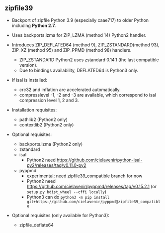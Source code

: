 ## zipfile39

- Backport of zipfile Python 3.9 (especially caae717) to older Python including **Python 2.7.**
- Uses backports.lzma for ZIP_LZMA (method 14) Python2 handler.
- Introduces ZIP_DEFLATED64 (method 9), ZIP_ZSTANDARD(method 93), ZIP_XZ (method 95) and ZIP_PPMD (method 98) handlers.
    - ZIP_ZSTANDARD Python2 uses zstandard 0.14.1 (the last compatible version).
    - Due to bindings availability, DEFLATED64 is Python3 only.
- If isal is installed:
    - crc32 and inflation are accelerated automatically.
    - compresslevel -1, -2 and -3 are available, which correspond to isal compression level 1, 2 and 3.

- Installation requisites:
    - pathlib2 (Python2 only)
    - contextlib2 (Python2 only)
- Optional requisites:
    - backports.lzma (Python2 only)
    - zstandard
    - isal
        - Python2 need https://github.com/cielavenir/python-isal-py2/releases/tag/v0.11.0-py2
    - pyppmd
        - experimental; need zipfile39_compatible branch for now
        - Python2 need https://github.com/cielavenir/pyppmd/releases/tag/v0.15.2.1 (or `setup.py bdist_wheel --cffi locally`)
        - Python3 can do `python3 -m pip install git+https://github.com/cielavenir/pyppmd@zipfile39_compatible`
- Optional requisites (only available for Python3):
    - zipfile_deflate64
